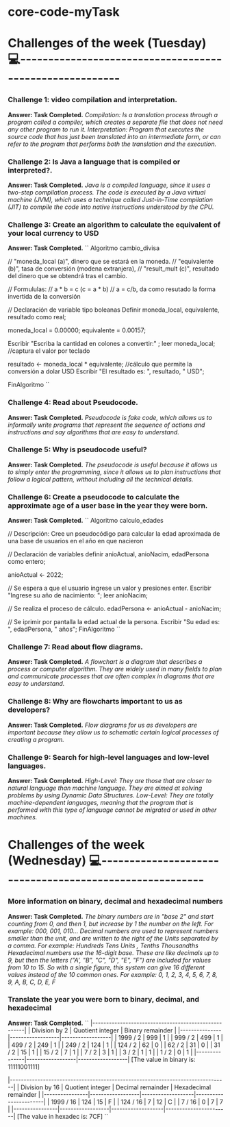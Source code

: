 # core-code-myTask

# Challenges of the week (Tuesday)💻--------------------------------------------------------

### Challenge 1: video compilation and interpretation.
  **Answer: Task Completed.**
  *Compilation: Is a translation process through a program called a compiler, which creates a separate file that does not need any other program to run it. 
Interpretation: Program that executes the source code that has just been translated into an intermediate form, or can refer to the program that performs both the translation and the execution.*
            
### Challenge 2: Is Java a language that is compiled or interpreted?.
   **Answer: Task Completed.**
   *Java is a compiled language, since it uses a two-step compilation process. The code is executed by a Java virtual machine (JVM), which uses a technique called Just-in-Time compilation (JIT) to compile the code into native instructions understood by the CPU.*
           
### Challenge 3: Create an algorithm to calculate the equivalent of your local currency to USD
   **Answer: Task Completed.**
   ``
   Algoritmo cambio_divisa

   // "moneda_local (a)", dinero que se estará en la moneda.
   // "equivalente (b)", tasa de conversión (modena extranjera), 
   // "result_mult (c)", resultado del dinero que se obtendrá tras el cambio. 

   // Formululas:
   // a * b = c (c = a * b)
   // a = c/b, da como resutado la forma invertida de la conversión

   // Declaración de variable tipo boleanas
   Definir moneda_local, equivalente, resultado como real;

   moneda_local = 0.00000;
   equivalente = 0.00157;

   Escribir "Escriba la cantidad en colones a convertir:" ;
   leer moneda_local; //captura el valor por teclado 

   resultado <- moneda_local * equivalente; //cálculo que permite la conversión a dolar USD
   Escribir "El resultado es: ", resultado, " USD";

   FinAlgoritmo
   ``

### Challenge 4: Read about Pseudocode.
   **Answer: Task Completed.**
   *Pseudocode is fake code, which allows us to informally write programs that represent the sequence of actions and instructions and say algorithms that are easy to understand.*
           
### Challenge 5: Why is pseudocode useful?
   **Answer: Task Completed.**
   *The pseudocode is useful because it allows us to simply enter the programming, since it allows us to plan instructions that follow a logical pattern, without including all the technical details.*

### Challenge 6: Create a pseudocode to calculate the approximate age of a user base in the year they were born. 
   **Answer: Task Completed.**
   ``
   Algoritmo calculo_edades

   // Descripción: Cree un pseudocódigo para calcular la edad aproximada de una base de usuarios en el año en que nacieron 

   // Declaración de variables
   definir anioActual, anioNacim, edadPersona como entero;

   anioActual <- 2022;

   // Se espera a que el usuario ingrese un valor y presiones enter.
   Escribir "Ingrese su año de nacimiento: ";
   leer anioNacim;

   // Se realiza el proceso de cálculo.
   edadPersona <- anioActual - anioNacim;

   // Se iprimir por pantalla la edad actual de la persona.
   Escribir "Su edad es: ", edadPersona, " años";
   FinAlgoritmo
   ``
          
### Challenge 7: Read about flow diagrams.
  **Answer: Task Completed.**
  *A flowchart is a diagram that describes a process or computer algorithm. They are widely used in many fields to plan and communicate processes that are often complex in diagrams that are easy to understand.*

### Challenge 8: Why are flowcharts important to us as developers?
  **Answer: Task Completed.**
   *Flow diagrams for us as developers are important because they allow us to schematic certain logical processes of creating a program.*
   
### Challenge 9: Search for high-level languages and low-level languages.
  **Answer: Task Completed.**
  *High-Level: They are those that are closer to natural language than machine language. They are aimed at solving problems by using Dynamic Data Structures.
  Low-Level: They are totally machine-dependent languages, meaning that the program that is performed with this type of language cannot be migrated or used in other machines.*


# Challenges of the week (Wednesday) 💻--------------------------------------------------------

### More information on binary, decimal and hexadecimal numbers
  **Answer: Task Completed.**
  *The binary numbers are in "base 2" and start counting from 0, and then 1, but increase by 1 the number on the left. For example: 000, 001, 010...*
  *Decimal numbers are used to represent numbers smaller than the unit, and are written to the right of the Units separated by a comma. For example: Hundreds Tens Units , Tenths Thousandths*
  *Hexadecimal numbers use the 16-digit base. These are like decimals up to 9, but then the letters ("A', "B", "C", "D", "E", "F") are included for values from 10 to 15. So with a single figure, this system can give 16 different values instead of the 10 common ones. For example: 0, 1, 2, 3, 4, 5, 6, 7, 8, 9, A, B, C, D, E, F*
  
### Translate the year you were born to binary, decimal, and hexadecimal
  **Answer: Task Completed.**
  ``
|-----------------------------------------------------|
| Division by 2 | Quotient integer | Binary remainder |
|---------------|------------------|------------------|
| 1999 / 2      |     999          |       1          |
| 999 / 2       |     499          |       1          |
| 499 / 2       |     249          |       1          |
| 249 / 2       |     124          |       1          |
| 124 / 2       |     62           |       0          |
| 62 / 2        |     31           |       0          |
| 31 / 2        |     15           |       1          |
| 15 / 2        |     7            |       1          |
| 7 / 2         |     3            |       1          |
| 3 / 2         |     1            |       1          |
| 1 / 2         |     0            |       1          |
|---------------|------------------|------------------|
[The value in binary is: 11111001111]

|-------------------------------------------------------------------------------|
| Division by 16 | Quotient integer | Decimal remainder | Hexadecimal remainder |
|----------------|------------------|-------------------|-----------------------|
| 1999 / 16      |     124          |       15          |       F               |
| 124 / 16       |     7	           |       12          |       C               |
| 7 / 16	        |     0	           |       7           |       7               |
|----------------|------------------|-------------------|-----------------------|
[The value in hexadec is: 7CF]
  ``
